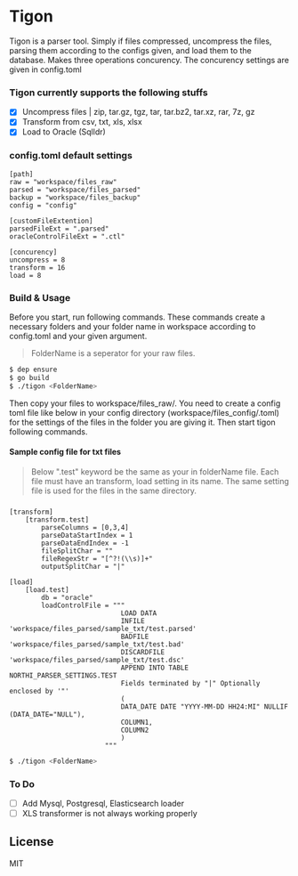 # Tigon
Tigon is a parser tool. Simply if files compressed, uncompress the files, parsing them according to the configs given, and load them to the database. Makes three operations concurency. The concurency settings are given in config.toml

### Tigon currently supports the following stuffs
- [x] Uncompress files | zip, tar.gz, tgz, tar, tar.bz2, tar.xz, rar, 7z, gz
- [x] Transform from csv, txt, xls, xlsx
- [x] Load to Oracle (Sqlldr)

### config.toml default settings
    [path]
    raw = "workspace/files_raw"
    parsed = "workspace/files_parsed"
    backup = "workspace/files_backup"
    config = "config"
    
    [customFileExtention]
    parsedFileExt = ".parsed"
    oracleControlFileExt = ".ctl"
    
    [concurency]
    uncompress = 8
    transform = 16
    load = 8

### Build & Usage
Before you start, run following commands. These commands create a necessary folders and your folder name in workspace according to config.toml and your given argument.
> FolderName is a seperator for your raw files.
```sh
$ dep ensure
$ go build
$ ./tigon <FolderName>
```

Then copy your files to workspace/files_raw/<folderName>. You need to create a config toml file like below in your config directory (workspace/files_config/<folderName>.toml) for the settings of the files in the folder you are giving it. Then start tigon following commands. 

#### Sample config file for txt files
> Below ".test" keyword be the same as your in folderName file. Each file must have an transform, load setting in its name. The same setting file is used for the files in the same directory.
###
    [transform]
        [transform.test]
            parseColumns = [0,3,4]
            parseDataStartIndex = 1
            parseDataEndIndex = -1
            fileSplitChar = ""
            fileRegexStr = "[^?!(\\s)]+"
            outputSplitChar = "|"
    
    [load]
        [load.test]
            db = "oracle"
            loadControlFile = """
                                LOAD DATA
                                INFILE 'workspace/files_parsed/sample_txt/test.parsed'
                                BADFILE 'workspace/files_parsed/sample_txt/test.bad'
                                DISCARDFILE 'workspace/files_parsed/sample_txt/test.dsc'
                                APPEND INTO TABLE NORTHI_PARSER_SETTINGS.TEST
                                Fields terminated by "|" Optionally enclosed by '"'
                                (
                                DATA_DATE DATE "YYYY-MM-DD HH24:MI" NULLIF (DATA_DATE="NULL"),
                                COLUMN1,
                                COLUMN2
                                )
                            """

```sh
$ ./tigon <FolderName>
```

### To Do
- [ ] Add Mysql, Postgresql, Elasticsearch loader
- [ ] XLS transformer is not always working properly

License
----
MIT
